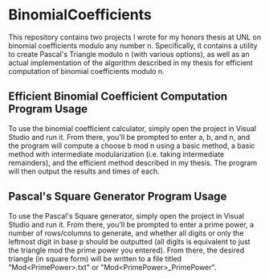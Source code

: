 # BinomialCoefficients
This repository contains two projects I wrote for my honors thesis at UNL on binomial coefficients modulo any number n. Specifically, it contains a utility to create Pascal's Triangle modulo n (with various options), as well as an actual implementation of the algorithm described in my thesis for efficient computation of binomial coefficients modulo n.

## Efficient Binomial Coefficient Computation Program Usage
To use the binomial coefficient calculator, simply open the project in Visual Studio and run it. From there, you'll be prompted to enter a, b, and n, and the program will compute a choose b mod n using a basic method, a basic method with intermediate modularization (i.e. taking intermediate remainders), and the efficient method described in my thesis. The program will then output the results and times of each.

## Pascal's Square Generator Program Usage
To use the Pascal's Square generator, simply open the project in Visual Studio and run it. From there, you'll be prompted to enter a prime power, a number of rows/columns to generate, and whether all digits or only the leftmost digit in base p should be outputted (all digits is equivalent to just the triangle mod the prime power you entered). From there, the desired triangle (in square form) will be written to a file titled "Mod&lt;PrimePower&gt;.txt" or "Mod&lt;PrimePower&gt;\_PrimePower".
